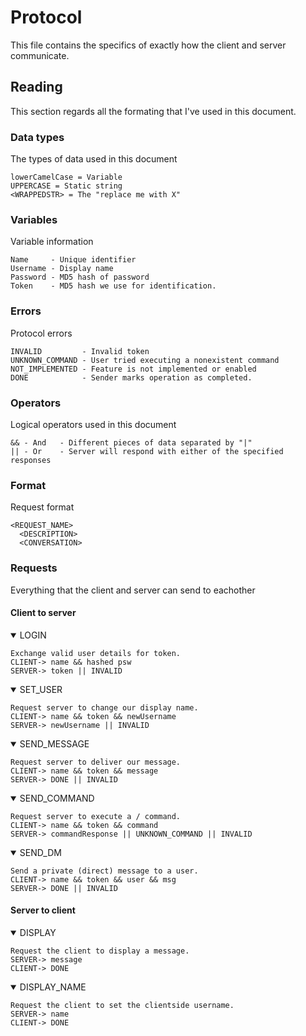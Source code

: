 
# Protocol

This file contains the specifics of exactly how the client and server communicate.

## Reading

This section regards all the formating that I've used in this document.

### Data types

The types of data used in this document

    lowerCamelCase = Variable
    UPPERCASE = Static string
    <WRAPPEDSTR> = The "replace me with X"

### Variables

Variable information

    Name     - Unique identifier
    Username - Display name
    Password - MD5 hash of password
    Token    - MD5 hash we use for identification.

### Errors

Protocol errors

    INVALID         - Invalid token
    UNKNOWN_COMMAND - User tried executing a nonexistent command
    NOT_IMPLEMENTED - Feature is not implemented or enabled
    DONE            - Sender marks operation as completed.

### Operators

Logical operators used in this document

    && - And   - Different pieces of data separated by "|"
    || - Or    - Server will respond with either of the specified responses
  
### Format

Request format

    <REQUEST_NAME>
      <DESCRIPTION>
      <CONVERSATION>
  
### Requests

Everything that the client and server can send to eachother

#### Client to server

<details open>
<summary>LOGIN</summary>

    Exchange valid user details for token.
    CLIENT-> name && hashed psw
    SERVER-> token || INVALID
</details>

<details open>
<summary>SET_USER</summary>

    Request server to change our display name.
    CLIENT-> name && token && newUsername
    SERVER-> newUsername || INVALID
</details>

<details open>  
<summary>SEND_MESSAGE</summary>

    Request server to deliver our message.
    CLIENT-> name && token && message
    SERVER-> DONE || INVALID
</details>

<details open>  
<summary>SEND_COMMAND</summary>

    Request server to execute a / command.
    CLIENT-> name && token && command
    SERVER-> commandResponse || UNKNOWN_COMMAND || INVALID
</details>

<details open>
<summary>SEND_DM</summary>

    Send a private (direct) message to a user.
    CLIENT-> name && token && user && msg
    SERVER-> DONE || INVALID
</details>

#### Server to client

<details open>
<summary>DISPLAY</summary>

    Request the client to display a message.
    SERVER-> message
    CLIENT-> DONE
</details>

<details open>
<summary>DISPLAY_NAME</summary>

    Request the client to set the clientside username.
    SERVER-> name
    CLIENT-> DONE
</details>
